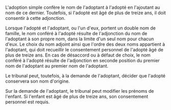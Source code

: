 L'adoption simple confère le nom de l'adoptant à l'adopté en l'ajoutant au nom de ce dernier. Toutefois, si l'adopté est âgé de plus de treize ans, il doit consentir à cette adjonction.  

  

Lorsque l'adopté et l'adoptant, ou l'un d'eux, portent un double nom de famille, le nom conféré à l'adopté résulte de l'adjonction du nom de l'adoptant à son propre nom, dans la limite d'un seul nom pour chacun d'eux. Le choix du nom adjoint ainsi que l'ordre des deux noms appartient à l'adoptant, qui doit recueillir le consentement personnel de l'adopté âgé de plus de treize ans. En cas de désaccord ou à défaut de choix, le nom conféré à l'adopté résulte de l'adjonction en seconde position du premier nom de l'adoptant au premier nom de l'adoptant.  

  

Le tribunal peut, toutefois, à la demande de l'adoptant, décider que l'adopté conservera son nom d'origine.  

  

Sur la demande de l'adoptant, le tribunal peut modifier les prénoms de l'enfant. Si l'enfant est âgé de plus de treize ans, son consentement personnel est requis.

